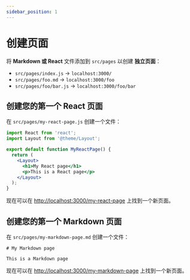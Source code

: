 ```yaml
---
sidebar_position: 1
---
```

# 创建页面

将 **Markdown 或 React** 文件添加到 `src/pages` 以创建 **独立页面**：

- `src/pages/index.js` → `localhost:3000/`
- `src/pages/foo.md` → `localhost:3000/foo`
- `src/pages/foo/bar.js` → `localhost:3000/foo/bar`

## 创建您的第一个 React 页面

在 `src/pages/my-react-page.js` 创建一个文件：

```jsx
import React from 'react';
import Layout from '@theme/Layout';

export default function MyReactPage() {
  return (
    <Layout>
      <h1>My React page</h1>
      <p>This is a React page</p>
    </Layout>
  );
}
```

现在可以在 [http://localhost:3000/my-react-page](http://localhost:3000/my-react-page) 上找到一个新页面。

## 创建您的第一个 Markdown 页面

在 `src/pages/my-markdown-page.md` 创建一个文件：

```mdx
# My Markdown page

This is a Markdown page
```

现在可以在 [http://localhost:3000/my-markdown-page](http://localhost:3000/my-markdown-page) 上找到一个新页面。
